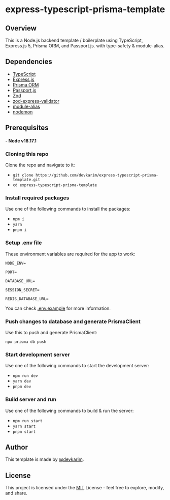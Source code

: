 # express-typescript-prisma-template

## Overview

This is a Node.js backend template / boilerplate using TypeScript, Express.js 5, Prisma ORM, and Passport.js. with type-safety & module-alias.

## Dependencies

- [TypeScript](https://www.typescriptlang.org)
- [Express.js](https://expressjs.com)
- [Prisma ORM](https://www.prisma.io)
- [Passport.js](https://www.passportjs.org)
- [Zod](https://zod.dev)
- [zod-express-validator](https://www.npmjs.com/package/zod-express-validator)
- [module-alias](https://www.npmjs.com/package/module-alias)
- [nodemon](https://www.npmjs.com/package/nodemon)

## Prerequisites

#### - Node v18.17.1

### Cloning this repo

Clone the repo and navigate to it:

- `git clone https://github.com/devkarim/express-typescript-prisma-template.git`
- `cd express-typescript-prisma-template`

### Install required packages

Use one of the following commands to install the packages:

- `npm i`
- `yarn`
- `pnpm i`

### Setup .env file

These environment variables are required for the app to work:

```
NODE_ENV=

PORT=

DATABASE_URL=

SESSION_SECRET=

REDIS_DATABASE_URL=
```

You can check [.env.example](https://github.com/devkarim/express-typescript-prisma-template/blob/main/.env.example) for more information.

### Push changes to database and generate PrismaClient

Use this to push and generate PrismaClient:

`npx prisma db push`

### Start development server

Use one of the following commands to start the development server:

- `npm run dev`
- `yarn dev`
- `pnpm dev`

### Build server and run

Use one of the following commands to build & run the server:

- `npm run start`
- `yarn start`
- `pnpm start`

## Author

This template is made by [@devkarim](https://github.com/devkarim).

## License

This project is licensed under the [MIT](https://github.com/devkarim/express-typescript-prisma-template/blob/main/LICENSE.md) License - feel free to explore, modify, and share.
